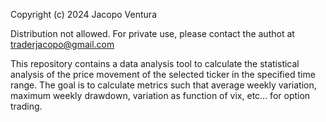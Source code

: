 Copyright (c) 2024 Jacopo Ventura

Distribution not allowed. For private use, please contact the authot at traderjacopo@gmail.com

This repository contains a data analysis tool to calculate the statistical analysis of the price movement of the selected ticker in the specified time range.
The goal is to calculate metrics such that average weekly variation, maximum weekly drawdown, variation as function of vix, etc... for option trading.
